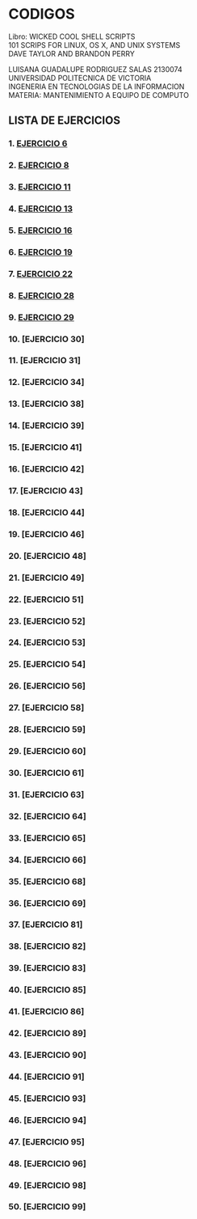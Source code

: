 # **CODIGOS** 
Libro: WICKED COOL SHELL SCRIPTS 
<br>
101 SCRIPS FOR LINUX, OS X, AND UNIX SYSTEMS 
<br>
DAVE TAYLOR AND BRANDON PERRY 
<br>

LUISANA GUADALUPE RODRIGUEZ SALAS 2130074
<br>
UNIVERSIDAD POLITECNICA DE VICTORIA 
<br>
INGENERIA EN TECNOLOGIAS DE LA INFORMACION
<br>
MATERIA: MANTENIMIENTO A EQUIPO DE COMPUTO 
<br>

## **LISTA DE EJERCICIOS** 
### 1. [**EJERCICIO 6**](https://github.com/SPM-UPVictoria/test-git-2130074/blob/main/codigos/Ejercicio6/ejercicio6.md)
### 2. [**EJERCICIO 8**](https://github.com/SPM-UPVictoria/test-git-2130074/blob/main/codigos/Ejercicio8/ejercicio8.md)
### 3. [**EJERCICIO 11**](https://github.com/SPM-UPVictoria/test-git-2130074/blob/main/codigos/ejercicio11/ejercicio11.md)
### 4. [**EJERCICIO 13**](https://github.com/SPM-UPVictoria/test-git-2130074/blob/main/codigos/ejercicio13/ejercicio13.md)
### 5. [**EJERCICIO 16**](https://github.com/SPM-UPVictoria/test-git-2130074/blob/main/codigos/ejercicio16/ejercicio16.md)
### 6. [**EJERCICIO 19**](https://github.com/SPM-UPVictoria/test-git-2130074/blob/main/codigos/ejercicio19/ejercicio19.md)
### 7. [**EJERCICIO 22**](https://github.com/SPM-UPVictoria/test-git-2130074/blob/main/codigos/ejercicio22/ejercicio22.md)
### 8. [**EJERCICIO 28**](https://github.com/SPM-UPVictoria/test-git-2130074/blob/main/codigos/ejercicio28/ejercicio28.md)
### 9. [**EJERCICIO 29**](https://github.com/SPM-UPVictoria/test-git-2130074/blob/main/codigos/ejercicio29/ejercicio29.md)
### 10. [**EJERCICIO 30**]
### 11. [**EJERCICIO 31**]
### 12. [**EJERCICIO 34**]
### 13. [**EJERCICIO 38**]
### 14. [**EJERCICIO 39**]
### 15. [**EJERCICIO 41**]
### 16. [**EJERCICIO 42**]
### 17. [**EJERCICIO 43**]
### 18. [**EJERCICIO 44**]
### 19. [**EJERCICIO 46**]
### 20. [**EJERCICIO 48**]
### 21. [**EJERCICIO 49**]
### 22. [**EJERCICIO 51**]
### 23. [**EJERCICIO 52**]
### 24. [**EJERCICIO 53**]
### 25. [**EJERCICIO 54**]
### 26. [**EJERCICIO 56**]
### 27. [**EJERCICIO 58**]
### 28. [**EJERCICIO 59**]
### 29. [**EJERCICIO 60**]
### 30. [**EJERCICIO 61**]
### 31. [**EJERCICIO 63**]
### 32. [**EJERCICIO 64**]
### 33. [**EJERCICIO 65**]
### 34. [**EJERCICIO 66**]
### 35. [**EJERCICIO 68**]
### 36. [**EJERCICIO 69**]
### 37. [**EJERCICIO 81**]
### 38. [**EJERCICIO 82**]
### 39. [**EJERCICIO 83**]
### 40. [**EJERCICIO 85**]
### 41. [**EJERCICIO 86**]
### 42. [**EJERCICIO 89**]
### 43. [**EJERCICIO 90**]
### 44. [**EJERCICIO 91**]
### 45. [**EJERCICIO 93**]
### 46. [**EJERCICIO 94**]
### 47. [**EJERCICIO 95**]
### 48. [**EJERCICIO 96**]
### 49. [**EJERCICIO 98**]
### 50. [**EJERCICIO 99**]





